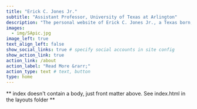 ```yaml
---
title: "Erick C. Jones Jr."
subtitle: "Assistant Professor, University of Texas at Arlington"
description: "The personal website of Erick C. Jones Jr., a Texas born, raised, and trained academic looking to make the world a better place."
images:
  - img/SApic.jpg
image_left: true
text_align_left: false
show_social_links: true # specify social accounts in site config
show_action_link: true
action_link: /about
action_label: "Read More &rarr;"
action_type: text # text, button
type: home
---
```


** index doesn't contain a body, just front matter above.
See index.html in the layouts folder **
